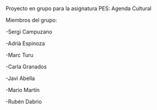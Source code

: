 # 
Proyecto en grupo para la asignatura PES: Agenda Cultural

Miembros del grupo:

-Sergi Campuzano

-Adrià Espinoza

-Marc Turu

-Carla Granados

-Javi Abella

-Mario Martín

-Rubén Dabrio
